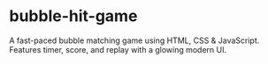 # bubble-hit-game
A fast-paced bubble matching game using HTML, CSS &amp; JavaScript. Features timer, score, and replay with a glowing modern UI.
